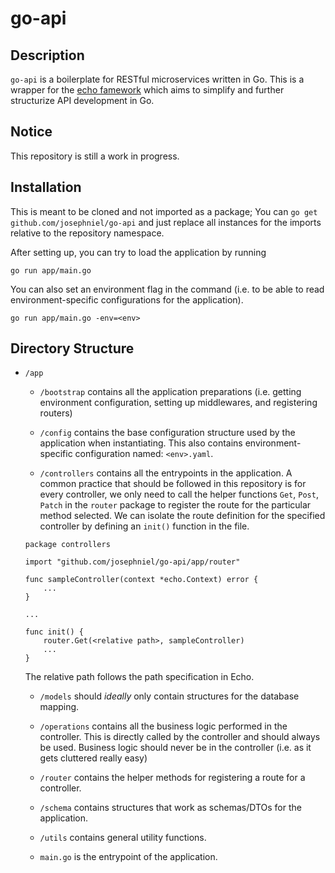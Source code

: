 # go-api

## Description
`go-api` is a boilerplate for RESTful microservices written in Go. This is a wrapper for the [echo famework](https://github.com/labstack/echo) which aims to simplify and further structurize API development in Go.

## Notice
This repository is still a work in progress.

## Installation
This is meant to be cloned and not imported as a package; You can `go get github.com/josephniel/go-api` and just replace all instances for the imports relative to the repository namespace.

After setting up, you can try to load the application by running
```
go run app/main.go
```
You can also set an environment flag in the command (i.e. to be able to read environment-specific configurations for the application).
```
go run app/main.go -env=<env>
```

## Directory Structure
- `/app`
    - `/bootstrap` contains all the application preparations (i.e. getting environment configuration, setting up middlewares, and registering routers)

    - `/config` contains the base configuration structure used by the application when instantiating. This also contains environment-specific configuration named: `<env>.yaml`. 

    - `/controllers` contains all the entrypoints in the application. A common practice that should be followed in this repository is for every controller, we only need to call the helper functions `Get`, `Post`, `Patch` in the `router` package to register the route for the particular method selected. We can isolate the route definition for the specified controller by defining an `init()` function in the file.

    ```
    package controllers

    import "github.com/josephniel/go-api/app/router"

    func sampleController(context *echo.Context) error {
        ...
    }

    ...

    func init() {
        router.Get(<relative path>, sampleController)
        ...
    }
    ```
    The relative path follows the path specification in Echo.

    - `/models` should *ideally* only contain structures for the database mapping. 

    - `/operations` contains all the business logic performed in the controller. This is directly called by the controller and should always be used. Business logic should never be in the controller (i.e. as it gets cluttered really easy)

    - `/router` contains the helper methods for registering a route for a controller.

    - `/schema` contains structures that work as schemas/DTOs for the application.

    - `/utils` contains general utility functions.

    - `main.go` is the entrypoint of the application.
